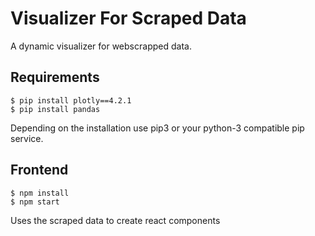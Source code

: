 # Visualizer For Scraped Data
A dynamic visualizer for webscrapped data.

## Requirements
```
$ pip install plotly==4.2.1
$ pip install pandas
```
Depending on the installation use pip3 or your python-3 compatible pip service.


## Frontend
```
$ npm install
$ npm start
```
Uses the scraped data to create react components 
